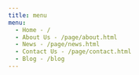 ```yaml
---
title: menu
menu:
  - Home - /
  - About Us - /page/about.html
  - News - /page/news.html
  - Contact Us - /page/contact.html
  - Blog - /blog
---
```


